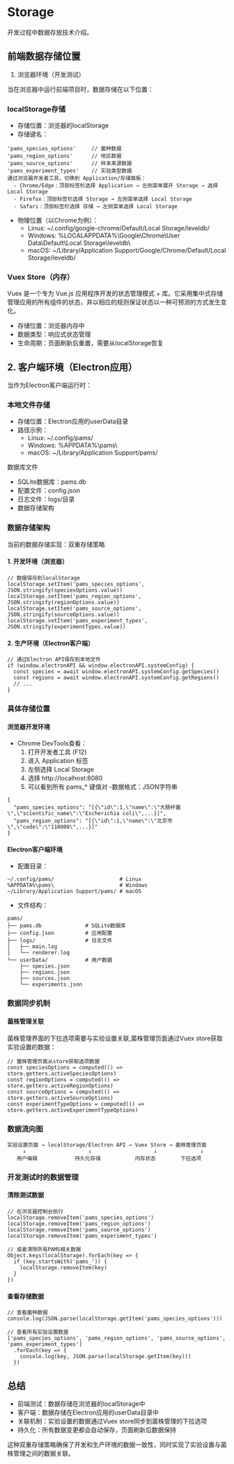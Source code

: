 # Storage

开发过程中数据存放技术介绍。

## 前端数据存储位置

1. 浏览器环境（开发测试）

当在浏览器中运行前端项目时，数据存储在以下位置：

### localStorage存储

- 存储位置：浏览器的localStorage
- 存储键名：
```
'pams_species_options'     // 菌种数据
'pams_region_options'      // 地区数据  
'pams_source_options'      // 样本来源数据
'pams_experiment_types'    // 实验类型数据
通过浏览器开发者工具，切换到 Application/存储面板：
  - Chrome/Edge：顶部标签栏选择 Application → 左侧菜单展开 Storage → 选择 Local Storage
  - Firefox：顶部标签栏选择 Storage → 左侧菜单选择 Local Storage
  - Safari：顶部标签栏选择 存储 → 左侧菜单选择 Local Storage
```
- 物理位置（以Chrome为例）：
  * Linux: ~/.config/google-chrome/Default/Local Storage/leveldb/
  * Windows: %LOCALAPPDATA%\Google\Chrome\User Data\Default\Local Storage\leveldb\
  * macOS: ~/Library/Application Support/Google/Chrome/Default/Local Storage/leveldb/

### Vuex Store（内存）

Vuex 是一个专为 Vue.js 应用程序开发的状态管理模式 + 库。它采用集中式存储管理应用的所有组件的状态，并以相应的规则保证状态以一种可预测的方式发生变化。

- 存储位置：浏览器内存中
- 数据类型：响应式状态管理
- 生命周期：页面刷新后重置，需要从localStorage恢复

## 2. 客户端环境（Electron应用）

当作为Electron客户端运行时：

### 本地文件存储

- 存储位置：Electron应用的userData目录
- 路径示例：
  * Linux: ~/.config/pams/
  * Windows: %APPDATA%\pams\
  * macOS: ~/Library/Application Support/pams/

数据库文件

- SQLite数据库：pams.db
- 配置文件：config.json
- 日志文件：logs/目录
- 数据存储架构

### 数据存储架构

当前的数据存储实现：双重存储策略

#### 1. 开发环境（浏览器）

```
// 数据保存到localStorage
localStorage.setItem('pams_species_options', JSON.stringify(speciesOptions.value))
localStorage.setItem('pams_region_options', JSON.stringify(regionOptions.value))
localStorage.setItem('pams_source_options', JSON.stringify(sourceOptions.value))
localStorage.setItem('pams_experiment_types', JSON.stringify(experimentTypes.value))
```

#### 2. 生产环境（Electron客户端）

```
// 通过Electron API保存到本地文件
if (window.electronAPI && window.electronAPI.systemConfig) {
  const species = await window.electronAPI.systemConfig.getSpecies()
  const regions = await window.electronAPI.systemConfig.getRegions()
  // ...
}
```

### 具体存储位置

#### 浏览器开发环境

- Chrome DevTools查看：
  1. 打开开发者工具 (F12)
  2. 进入 Application 标签
  3. 左侧选择 Local Storage
  4. 选择 http://localhost:8080
  5. 可以看到所有 pams_* 键值对
-数据格式：JSON字符串
```
{
  "pams_species_options": "[{\"id\":1,\"name\":\"大肠杆菌\",\"scientific_name\":\"Escherichia coli\",...}]",
  "pams_region_options": "[{\"id\":1,\"name\":\"北京市\",\"code\":\"110000\",...}]"
}
```

#### Electron客户端环境

- 配置目录：
```
~/.config/pams/                     # Linux
%APPDATA%\pams\                     # Windows  
~/Library/Application Support/pams/ # macOS
```
- 文件结构：
```
pams/
├── pams.db              # SQLite数据库
├── config.json          # 应用配置
├── logs/                # 日志文件
│   ├── main.log
│   └── renderer.log
└── userData/            # 用户数据
    ├── species.json
    ├── regions.json
    ├── sources.json
    └── experiments.json
```

### 数据同步机制

#### 菌株管理关联

菌株管理界面的下拉选项需要与实验设置关联,菌株管理页面通过Vuex store获取实验设置的数据：

```
// 菌株管理页面从store获取选项数据
const speciesOptions = computed(() => store.getters.activeSpeciesOptions)
const regionOptions = computed(() => store.getters.activeRegionOptions)
const sourceOptions = computed(() => store.getters.activeSourceOptions)
const experimentTypeOptions = computed(() => store.getters.activeExperimentTypeOptions)
```

### 数据流向图

```
实验设置页面 → localStorage/Electron API → Vuex Store → 菌株管理页面
     ↓                    ↓                    ↓              ↓
   用户编辑            持久化存储           内存状态        下拉选项
```

### 开发测试时的数据管理

#### 清除测试数据

```
// 在浏览器控制台执行
localStorage.removeItem('pams_species_options')
localStorage.removeItem('pams_region_options')
localStorage.removeItem('pams_source_options')
localStorage.removeItem('pams_experiment_types')

// 或者清除所有PAMS相关数据
Object.keys(localStorage).forEach(key => {
  if (key.startsWith('pams_')) {
    localStorage.removeItem(key)
  }
})
```

#### 查看存储数据

```
// 查看菌种数据
console.log(JSON.parse(localStorage.getItem('pams_species_options')))

// 查看所有实验设置数据
['pams_species_options', 'pams_region_options', 'pams_source_options', 'pams_experiment_types']
  .forEach(key => {
    console.log(key, JSON.parse(localStorage.getItem(key)))
  })
```

## 总结

- 前端测试：数据存储在浏览器的localStorage中
- 客户端：数据存储在Electron应用的userData目录中
- 关联机制：实验设置的数据通过Vuex store同步到菌株管理的下拉选项
- 持久化：所有数据变更都会自动保存，页面刷新后数据保持

这种双重存储策略确保了开发和生产环境的数据一致性，同时实现了实验设置与菌株管理之间的数据关联。